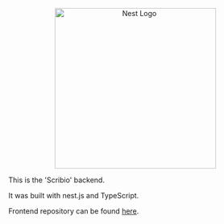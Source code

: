 <p align="center">
  <a href="http://nestjs.com/" target="blank"><img src="https://nestjs.com/img/logo_text.svg" width="320" alt="Nest Logo" /></a>
</p>

This is the 'Scribio' backend. 

It was built with nest.js and TypeScript. 

Frontend repository can be found [here](https://github.com/RazvanGorea/scribio).
